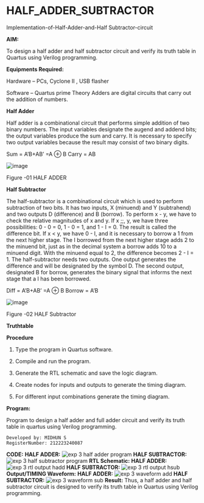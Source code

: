 # HALF_ADDER_SUBTRACTOR

Implementation-of-Half-Adder-and-Half Subtractor-circuit

**AIM:**

To design a half adder and half subtractor circuit and verify its truth table in Quartus using Verilog programming.

**Equipments Required:**

Hardware – PCs, Cyclone II , USB flasher 

Software – Quartus prime Theory Adders are digital circuits that carry out the addition of numbers.

**Half Adder**

Half adder is a combinational circuit that performs simple addition of two binary numbers. The input variables designate the augend and addend bits; the output variables produce the sum and carry. It is necessary to specify two output variables because the result may consist of two binary digits.

Sum = A’B+AB’ =A ⊕ B Carry = AB

![image](https://github.com/naavaneetha/HALF_ADDER_SUBTRACTOR/assets/154305477/bd4a0b2c-cdbc-4184-ab08-81578f121e1f)

Figure -01 HALF ADDER

**Half Subtractor**

The half-subtractor is a combinational circuit which is used to perform subtraction of two bits. It has two inputs, X (minuend) and Y (subtrahend) and two outputs D (difference) and B (borrow). To perform x - y, we have to check the relative magnitudes of x and y. If x ;;, y, we have three possibilities: 0 - 0 = 0, 1 - 0 = 1, and 1 - I = 0. The result is called the difference bit. If x < y, we have 0 - I, and it is necessary to borrow a 1 from the next higher stage. The I borrowed from the next higher stage adds 2 to the minuend bit, just as in the decimal system a borrow adds 10 to a minuend digit. With the minuend equal to 2, the difference becomes 2 - I = 1. The half-subtractor needs two outputs. One output generates the difference and will be designated by the symbol D. The second output, designated B for borrow, generates the binary signal that informs the next stage that a I has been borrowed. 

Diff = A’B+AB’ =A ⊕ B
Borrow = A’B

 ![image](https://github.com/naavaneetha/HALF_ADDER_SUBTRACTOR/assets/154305477/d76b099c-513f-4e7c-843a-e2fd028a531a)

Figure -02 HALF Subtractor

**Truthtable**

**Procedure**

1.	Type the program in Quartus software.

2.	Compile and run the program.

3.	Generate the RTL schematic and save the logic diagram.

4.	Create nodes for inputs and outputs to generate the timing diagram.

5.	For different input combinations generate the timing diagram.


**Program:**

Program to design a half adder and full adder circuit and verify its truth table in quartus using Verilog programming.
```
Developed by: MIDHUN S
RegisterNumber: 212223240087
```
**CODE:**
**HALF ADDER:**
![exp 3 half adder program ](https://github.com/23003250/HALF_ADDER_SUBTRACTOR/assets/139331462/67ae384f-bb0d-4ced-a160-418f5ff13024)
**HALF SUBTRACTOR:**
![exp 3 half subtractor program ](https://github.com/23003250/HALF_ADDER_SUBTRACTOR/assets/139331462/abecc47f-e78f-4396-bc8d-b075e1a134e9)
**RTL Schematic:**
**HALF ADDER:**
![exp 3 rtl output hadd ](https://github.com/23003250/HALF_ADDER_SUBTRACTOR/assets/139331462/fa51e73f-3e19-47d3-a18e-a3878fe3f680)
**HALF SUBTRACTOR:**
![exp 3 rtl output hsub ](https://github.com/23003250/HALF_ADDER_SUBTRACTOR/assets/139331462/e87677fe-a662-49bc-881c-8954e4742a82)
**Output/TIMING Waveform:**
**HALF ADDER:**
![exp 3 waveform add](https://github.com/23003250/HALF_ADDER_SUBTRACTOR/assets/139331462/f88fecb2-e4cb-4721-a902-aa070d69b760)
**HALF SUBTRACTOR:**
![exp 3 waveform sub](https://github.com/23003250/HALF_ADDER_SUBTRACTOR/assets/139331462/bb78044c-fd53-45b1-a988-a2bca3e31191)
**Result:**
Thus, a half adder and half subtractor circuit is designed to verify its truth table in Quartus using Verilog programming.
